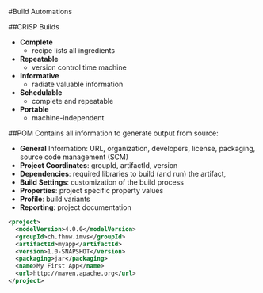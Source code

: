 #Build Automations

##CRISP Builds
* **Complete**  - recipe lists all ingredients
* **Repeatable**  - version control time machine
* **Informative**  - radiate valuable information
* **Schedulable**  - complete and repeatable
* **Portable** 
  - machine-independent
  
##POM
Contains all information to generate output from source:
* **General** Information: URL, organization, developers, license, packaging, source code management (SCM)* **Project Coordinates**: groupId, artifactId, version* **Dependencies**: required libraries to build (and run) the artifact,* **Build Settings**: customization of the build process* **Properties**: project specific property values* **Profile**: build variants* **Reporting**: project documentation
```xml
<project>  <modelVersion>4.0.0</modelVersion>  <groupId>ch.fhnw.imvs</groupId>  <artifactId>myapp</artifactId>  <version>1.0-SNAPSHOT</version>  <packaging>jar</packaging>  <name>My First App</name>  <url>http://maven.apache.org</url></project>```